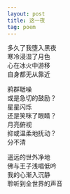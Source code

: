 ```yaml
---
layout: post
title: 这一夜
tag: poem
---
```


多久了我堕入黑夜<br />
寒冷浸湿了月色<br />
心在冰火中游移<br />
自身都无从靠近

鸦群聒噪<br />
或是急切的鼓励？<br />
星星闪烁<br />
还是笑咪了眼睛？<br />
月亮俯视<br />
抑或温柔地抚动？<br />
分不清

遥远的世外净地<br />
佛与王子浅唱低吟<br />
我的心渐入沉静<br />
聆听到全世界的声音